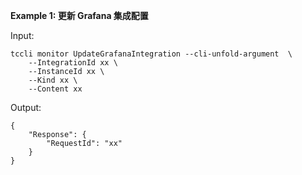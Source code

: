 **Example 1: 更新 Grafana 集成配置**



Input: 

```
tccli monitor UpdateGrafanaIntegration --cli-unfold-argument  \
    --IntegrationId xx \
    --InstanceId xx \
    --Kind xx \
    --Content xx
```

Output: 
```
{
    "Response": {
        "RequestId": "xx"
    }
}
```

